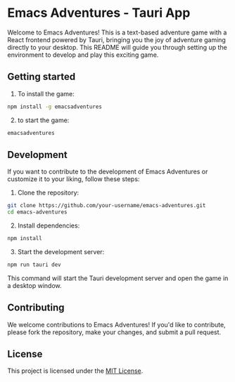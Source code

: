 # Emacs Adventures - Tauri App

Welcome to Emacs Adventures! This is a text-based adventure game with a React frontend powered by Tauri, bringing you the joy of adventure gaming directly to your desktop. This README will guide you through setting up the environment to develop and play this exciting game.

## Getting started

1. To install the game:
```bash
npm install -g emacsadventures
```
2. to start the game:
```bash
emacsadventures
```

## Development

If you want to contribute to the development of Emacs Adventures or customize it to your liking, follow
these steps:

1. Clone the repository:
 
```bash
git clone https://github.com/your-username/emacs-adventures.git
cd emacs-adventures
```

2. Install dependencies:
   
```bash
npm install
```
3. Start the development server:

```bash
npm run tauri dev
```

This command will start the Tauri development server and open the game in a desktop window.

## Contributing

We welcome contributions to Emacs Adventures! If you'd like to contribute, please fork the repository, make your changes, and submit a pull request. 

## License

This project is licensed under the [MIT License](LICENSE).
